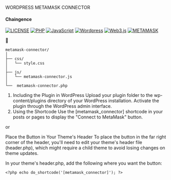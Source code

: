WORDPRESS METAMASK CONNECTOR

#### Chaingence

[![LICENSE](https://img.shields.io/badge/license-MIT-lightgrey.svg)]()
[![PHP](https://img.shields.io/badge/php-darkblue.svg)](https://www.php.net/manual/de/intro-whatis.php)
[![JavaScript](https://img.shields.io/badge/javascript-yellow.svg)](https://developer.mozilla.org/en-US/docs/Web/JavaScript/Reference?retiredLocale=de)
[![Wordpress](https://img.shields.io/badge/wordpress-white.svg)](https://wordpress.org/)
[![Web3.js](https://img.shields.io/badge/web3.js-lightblue.svg)](https://web3js.readthedocs.io/en/v1.10.0/)
[![METAMASK](https://img.shields.io/badge/metamask-orange.svg)](https://metamask.io/)

:construction:

```
metamask-connector/
│
├── css/
│   └── style.css
│
├── js/
│   └── metamask-connector.js
│
└──  metamask-connector.php
```


1. Including the Plugin in WordPress
Upload your plugin folder to the wp-content/plugins directory of your WordPress installation.
Activate the plugin through the WordPress admin interface.
2. Using the Shortcode
Use the [metamask_connector] shortcode in your posts or pages to display the "Connect to MetaMask" button.

or

Place the Button in Your Theme's Header
To place the button in the far right corner of the header, you'll need to edit your theme's header file (header.php), which might require a child theme to avoid losing changes on theme updates.

In your theme's header.php, add the following where you want the button:
```
<?php echo do_shortcode('[metamask_connector]'); ?>
```
